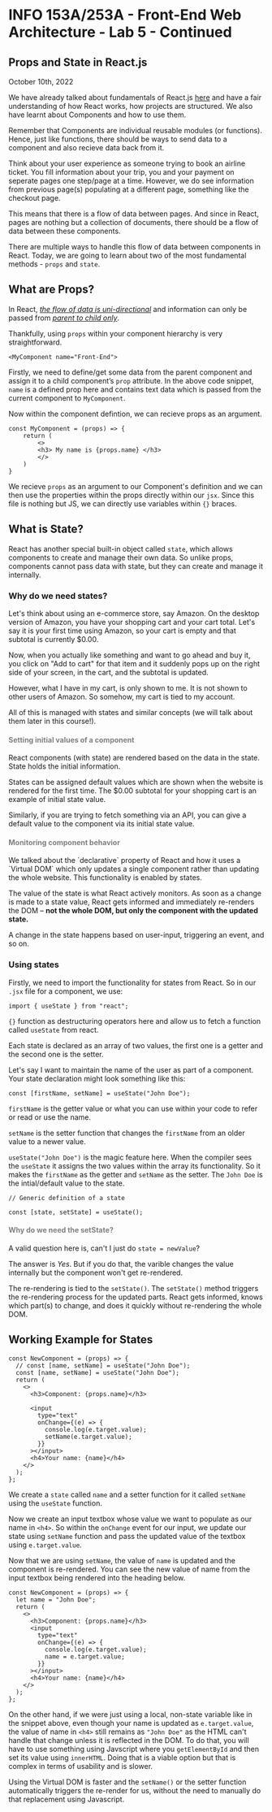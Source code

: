 # INFO 153A/253A - Front-End Web Architecture - Lab 5 - Continued

## Props and State in React.js

October 10th, 2022

We have already talked about fundamentals of React.js [here](../lab-5/README.md) and have a fair understanding of how React works, how projects are structured. We also have learnt about Components and how to use them.

Remember that Components are individual reusable modules (or functions). Hence, just like functions, there should be ways to send data to a component and also recieve data back from it.

Think about your user experience as someone trying to book an airline ticket. You fill information about your trip, you and your payment on seperate pages one step/page at a time. However, we do see information from previous page(s) populating at a different page, something like the checkout page.

This means that there is a flow of data between pages. And since in React, pages are nothing but a collection of documents, there should be a flow of data between these components.

There are multiple ways to handle this flow of data between components in React. Today, we are going to learn about two of the most fundamental methods - `props` and `state`.

## What are Props?

In React, <i><u>the flow of data is uni-directional</u></i> and information can only be passed from <i><u>parent to child only</u></i>.

Thankfully, using `props` within your component hierarchy is very straightforward.

```
<MyComponent name="Front-End">
```

Firstly, we need to define/get some data from the parent component and assign it to a child component’s `prop` attribute. In the above code snippet, `name` is a defined prop here and contains text data which is passed from the current component to `MyComponent`.

Now within the component defintion, we can recieve props as an argument.

```
const MyComponent = (props) => {
    return (
        <>
        <h3> My name is {props.name} </h3>
        </>
    )
}
```

We recieve `props` as an argument to our Component's definition and we can then use the properties within the props directly within our `jsx`. Since this file is nothing but JS, we can directly use variables within `{}` braces.

## What is State?

React has another special built-in object called `state`, which allows components to create and manage their own data. So unlike props, components cannot pass data with state, but they can create and manage it internally.

### Why do we need states?

Let's think about using an e-commerce store, say Amazon. On the desktop version of Amazon, you have your shopping cart and your cart total. Let's say it is your first time using Amazon, so your cart is empty and that subtotal is currently $0.00.

Now, when you actually like something and want to go ahead and buy it, you click on "Add to cart" for that item and it suddenly pops up on the right side of your screen, in the cart, and the subtotal is updated.

However, what I have in my cart, is only shown to me. It is not shown to other users of Amazon. So somehow, my cart is tied to my account.

All of this is managed with states and similar concepts (we will talk about them later in this course!).

<h4 style="color:grey">Setting initial values of a component</h4>
React components (with state) are rendered based on the data in the state. State holds the initial information.

States can be assigned default values which are shown when the website is rendered for the first time. The $0.00 subtotal for your shopping cart is an example of initial state value.

Similarly, if you are trying to fetch something via an API, you can give a default value to the component via its initial state value.

<h4 style="color:grey">Monitoring component behavior</h4>
We talked about the `declarative` property of React and how it uses a `Virtual DOM` which only updates a single component rather than updating the whole website. This functionality is enabled by states.

The value of the state is what React actively monitors. As soon as a change is made to a state value, React gets informed and immediately re-renders the DOM – <b>not the whole DOM, but only the component with the updated state.</b>

A change in the state happens based on user-input, triggering an event, and so on.

### Using states

Firstly, we need to import the functionality for states from React. So in our `.jsx` file for a component, we use:

```
import { useState } from "react";
```

`{}` function as destructuring operators here and allow us to fetch a function called `useState` from react.

Each state is declared as an array of two values, the first one is a getter and the second one is the setter.

Let's say I want to maintain the name of the user as part of a component. Your state declaration might look something like this:

```
const [firstName, setName] = useState("John Doe");
```

`firstName` is the getter value or what you can use within your code to refer or read or use the name.

`setName` is the setter function that changes the `firstName` from an older value to a newer value.

`useState("John Doe")` is the magic feature here. When the compiler sees the `useState` it assigns the two values within the array its functionality. So it makes the `firstName` as the getter and `setName` as the setter. The `John Doe` is the intial/default value to the state.

```
// Generic definition of a state

const [state, setState] = useState();
```

<h4 style="color:grey">Why do we need the setState?</h4>

A valid question here is, can't I just do `state = newValue`?

The answer is _Yes_. But if you do that, the varible changes the value internally but the component won't get re-rendered.

The re-rendering is tied to the `setState()`. The `setState()` method triggers the re-rendering process for the updated parts. React gets informed, knows which part(s) to change, and does it quickly without re-rendering the whole DOM.

## Working Example for States

```
const NewComponent = (props) => {
  // const [name, setName] = useState("John Doe");
  const [name, setName] = useState("John Doe");
  return (
    <>
      <h3>Component: {props.name}</h3>

      <input
        type="text"
        onChange={(e) => {
          console.log(e.target.value);
          setName(e.target.value);
        }}
      ></input>
      <h4>Your name: {name}</h4>
    </>
  );
};
```

We create a `state` called `name` and a setter function for it called `setName` using the `useState` function.

Now we create an input textbox whose value we want to populate as our name in `<h4>`. So within the `onChange` event for our input, we update our state using `setName` function and pass the updated value of the textbox using `e.target.value`.

Now that we are using `setName`, the value of `name` is updated and the component is re-rendered. You can see the new value of name from the input textbox being rendered into the heading below.

```
const NewComponent = (props) => {
  let name = "John Doe";
  return (
    <>
      <h3>Component: {props.name}</h3>
      <input
        type="text"
        onChange={(e) => {
          console.log(e.target.value);
          name = e.target.value;
        }}
      ></input>
      <h4>Your name: {name}</h4>
    </>
  );
};
```
On the other hand, if we were just using a local, non-state variable like in the snippet above, even though your name is updated as `e.target.value`, the value of name in `<h4>` still remains as `"John Doe"` as the HTML can't handle that change unless it is reflected in the DOM. To do that, you will have to use something using Javscript where you `getElementById` and then set its value using `innerHTML`. Doing that is a viable option but that is complex in terms of usability and is slower.

Using the Virtual DOM is faster and the `setName()` or the setter function automatically triggers the re-render for us, without the need to manually do that replacement using Javascript.